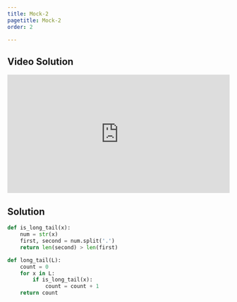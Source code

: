 ```yaml
---
title: Mock-2
pagetitle: Mock-2
order: 2

---
```


## Video Solution

<div style="position: relative; padding-bottom: 53.43750000000001%; height: 0;"><iframe src="https://www.loom.com/embed/3b27ff72575841608156138675dda142?sid=ee9d427e-5f29-4af9-9b39-1509b759a6c1" frameborder="0" webkitallowfullscreen mozallowfullscreen allowfullscreen style="position: absolute; top: 0; left: 0; width: 100%; height: 100%;"></iframe></div>

## Solution

```python
def is_long_tail(x):
    num = str(x)
    first, second = num.split('.')
    return len(second) > len(first)

def long_tail(L):
    count = 0
    for x in L:
        if is_long_tail(x):
            count = count + 1
    return count
```

